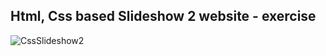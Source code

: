 Html, Css based Slideshow 2 website - exercise
---

![CssSlideshow2](https://github.com/r4nd3l/CssSlideshow2/blob/master/img/sample.gif)
